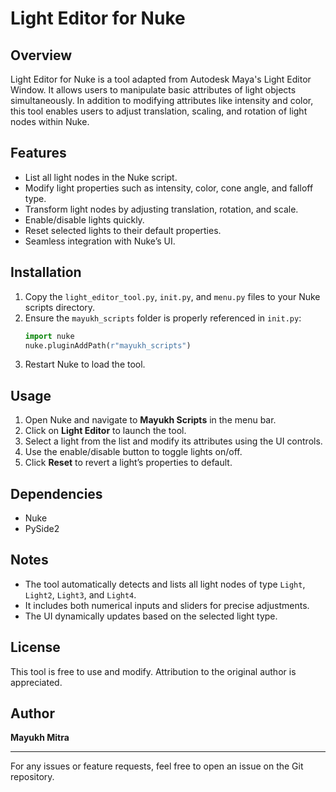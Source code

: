 # Light Editor for Nuke

## Overview
Light Editor for Nuke is a tool adapted from Autodesk Maya's Light Editor Window. It allows users to manipulate basic attributes of light objects simultaneously. In addition to modifying attributes like intensity and color, this tool enables users to adjust translation, scaling, and rotation of light nodes within Nuke.

## Features
- List all light nodes in the Nuke script.
- Modify light properties such as intensity, color, cone angle, and falloff type.
- Transform light nodes by adjusting translation, rotation, and scale.
- Enable/disable lights quickly.
- Reset selected lights to their default properties.
- Seamless integration with Nuke’s UI.

## Installation
1. Copy the `light_editor_tool.py`, `init.py`, and `menu.py` files to your Nuke scripts directory.
2. Ensure the `mayukh_scripts` folder is properly referenced in `init.py`:
   ```python
   import nuke
   nuke.pluginAddPath(r"mayukh_scripts")
   ```
3. Restart Nuke to load the tool.

## Usage
1. Open Nuke and navigate to **Mayukh Scripts** in the menu bar.
2. Click on **Light Editor** to launch the tool.
3. Select a light from the list and modify its attributes using the UI controls.
4. Use the enable/disable button to toggle lights on/off.
5. Click **Reset** to revert a light’s properties to default.

## Dependencies
- Nuke
- PySide2

## Notes
- The tool automatically detects and lists all light nodes of type `Light`, `Light2`, `Light3`, and `Light4`.
- It includes both numerical inputs and sliders for precise adjustments.
- The UI dynamically updates based on the selected light type.

## License
This tool is free to use and modify. Attribution to the original author is appreciated.

## Author
**Mayukh Mitra**

---
For any issues or feature requests, feel free to open an issue on the Git repository.
